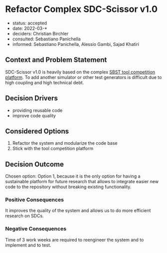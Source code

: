 # Refactor Complex SDC-Scissor v1.0
* status: accepted
* date: 2022-03-*
* deciders: Christian Birchler
* consulted: Sebastiano Panichella
* informed: Sebastiano Panichella, Alessio Gambi, Sajad Khatiri

## Context and Problem Statement
SDC-Scissor v1.0 is heavily based on the complex
[SBST tool competition platform](https://github.com/se2p/tool-competition-av). To add another simulator or other
test generators is difficult due to high coupling and high technical debt.

<!-- This is an optional element. Feel free to remove. -->
## Decision Drivers
* providing reusable code
* improve code quality

## Considered Options
1. Refactor the system and modularize the code base
2. Stick with the tool competition platform

## Decision Outcome
Chosen option: Option 1, because
it is the only option for having a sustainable platform for future research that allows to integrate easier new code
to the repository without breaking existing functionality.

<!-- This is an optional element. Feel free to remove. -->
### Positive Consequences
It improves the quality of the system and allows us to do more efficient research on SDCs.

<!-- This is an optional element. Feel free to remove. -->
### Negative Consequences
Time of 3 work weeks are required to reengineer the system and to implement and to test.
